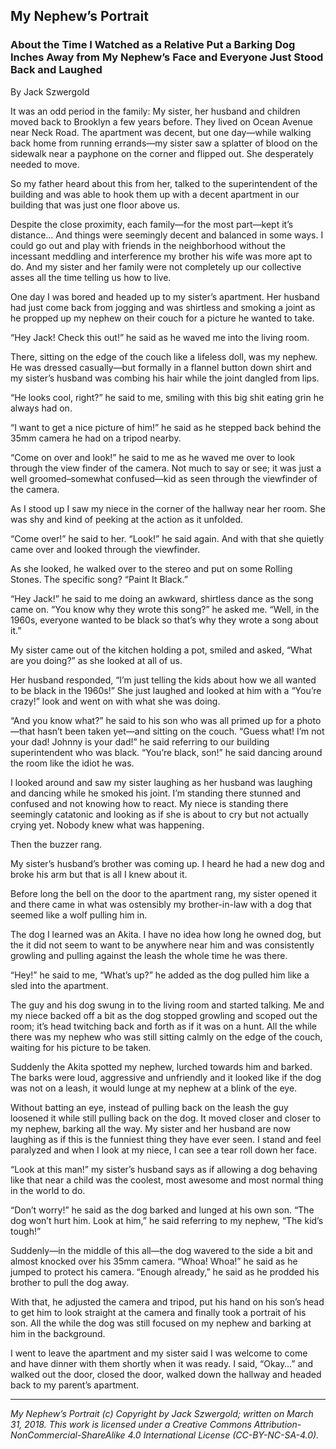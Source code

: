 ## My Nephew’s Portrait
### About the Time I Watched as a Relative Put a Barking Dog Inches Away from My Nephew’s Face and Everyone Just Stood Back and Laughed

By Jack Szwergold

It was an odd period in the family: My sister, her husband and children moved back to Brooklyn a few years before. They lived on Ocean Avenue near Neck Road. The apartment was decent, but one day—while walking back home from running errands—my sister saw a splatter of blood on the sidewalk near a payphone on the corner and flipped out. She desperately needed to move.

So my father heard about this from her, talked to the superintendent of the building and was able to hook them up with a decent apartment in our building that was just one floor above us.

Despite the close proximity, each family—for the most part—kept it’s distance… And things were seemingly decent and balanced in some ways. I could go out and play with friends in the neighborhood without the incessant meddling and interference my brother his wife was more apt to do. And my sister and her family were not completely up our collective asses all the time telling us how to live.

One day I was bored and headed up to my sister’s apartment. Her husband had just come back from jogging and was shirtless and smoking a joint as he propped up my nephew on their couch for a picture he wanted to take.

“Hey Jack! Check this out!” he said as he waved me into the living room.

There, sitting on the edge of the couch like a lifeless doll, was my nephew. He was dressed casually—but formally in a flannel button down shirt and my sister’s husband was combing his hair while the joint dangled from lips.

“He looks cool, right?” he said to me, smiling with this big shit eating grin he always had on.

“I want to get a nice picture of him!” he said as he stepped back behind the 35mm camera he had on a tripod nearby.

“Come on over and look!” he said to me as he waved me over to look through the view finder of the camera. Not much to say or see; it was just a well groomed–somewhat confused—kid as seen through the viewfinder of the camera.

As I stood up I saw my niece in the corner of the hallway near her room. She was shy and kind of peeking at the action as it unfolded.

“Come over!” he said to her. “Look!” he said again. And with that she quietly came over and looked through the viewfinder.

As she looked, he walked over to the stereo and put on some Rolling Stones. The specific song? “Paint It Black.”

“Hey Jack!” he said to me doing an awkward, shirtless dance as the song came on. “You know why they wrote this song?” he asked me. “Well, in the 1960s, everyone wanted to be black so that’s why they wrote a song about it.”

My sister came out of the kitchen holding a pot, smiled and asked, “What are you doing?” as she looked at all of us.

Her husband responded, “I’m just telling the kids about how we all wanted to be black in the 1960s!” She just laughed and looked at him with a “You’re crazy!” look and went on with what she was doing.

“And you know what?” he said to his son who was all primed up for a photo—that hasn’t been taken yet—and sitting on the couch. “Guess what! I’m not your dad! Johnny is your dad!” he said referring to our building superintendent who was black. “You’re black, son!” he said dancing around the room like the idiot he was.

I looked around and saw my sister laughing as her husband was laughing and dancing while he smoked his joint. I’m standing there stunned and confused and not knowing how to react. My niece is standing there seemingly catatonic and looking as if she is about to cry but not actually crying yet. Nobody knew what was happening.

Then the buzzer rang.

My sister’s husband’s brother was coming up. I heard he had a new dog and broke his arm but that is all I knew about it.

Before long the bell on the door to the apartment rang, my sister opened it and there came in what was ostensibly my brother-in-law with a dog that seemed like a wolf pulling him in.

The dog I learned was an Akita. I have no idea how long he owned dog, but the it did not seem to want to be anywhere near him and was consistently growling and pulling against the leash the whole time he was there.

“Hey!” he said to me, “What’s up?” he added as the dog pulled him like a sled into the apartment.

The guy and his dog swung in to the living room and started talking. Me and my niece backed off a bit as the dog stopped growling and scoped out the room; it’s head twitching back and forth as if it was on a hunt. All the while there was my nephew who was still sitting calmly on the edge of the couch, waiting for his picture to be taken.

Suddenly the Akita spotted my nephew, lurched towards him and barked. The barks were loud, aggressive and unfriendly and it looked like if the dog was not on a leash, it would lunge at my nephew at a blink of the eye.

Without batting an eye, instead of pulling back on the leash the guy loosened it while still pulling back on the dog. It moved closer and closer to my nephew, barking all the way. My sister and her husband are now laughing as if this is the funniest thing they have ever seen. I stand and feel paralyzed and when I look at my niece, I can see a tear roll down her face.

“Look at this man!” my sister’s husband says as if allowing a dog behaving like that near a child was the coolest, most awesome and most normal thing in the world to do.

“Don’t worry!” he said as the dog barked and lunged at his own son. “The dog won’t hurt him. Look at him,” he said referring to my nephew, “The kid’s tough!”

Suddenly—in the middle of this all—the dog wavered to the side a bit and almost knocked over his 35mm camera. “Whoa! Whoa!” he said as he jumped to protect his camera. “Enough already,” he said as he prodded his brother to pull the dog away.

With that, he adjusted the camera and tripod, put his hand on his son’s head to get him to look straight at the camera and finally took a portrait of his son. All the while the dog was still focused on my nephew and barking at him in the background.

I went to leave the apartment and my sister said I was welcome to come and have dinner with them shortly when it was ready. I said, “Okay…” and walked out the door, closed the door, walked down the hallway and headed back to my parent’s apartment.

***

*My Nephew’s Portrait (c) Copyright by Jack Szwergold; written on March 31, 2018. This work is licensed under a Creative Commons Attribution-NonCommercial-ShareAlike 4.0 International License (CC-BY-NC-SA-4.0).*
